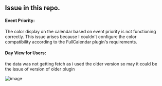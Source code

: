 ## Issue in this repo.

#### Event Priority:  
The color display on the calendar based on event priority is not functioning correctly. This issue arises because I couldn't configure the color compatibility according to the FullCalendar plugin's requirements.

#### Day View for Users: 
the data was not getting fetch as i used the older version so may it could be the issue of version of older plugin

![image](https://github.com/rutvik076/event-scheduler/assets/128468310/af53594c-32f3-482b-b16b-84ba4aeee140)
